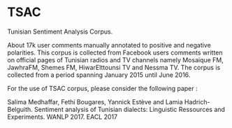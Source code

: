 # TSAC
Tunisian Sentiment Analysis Corpus.

About 17k user comments manually annotated to positive and negative polarities.
This corpus is collected from Facebook users comments written on official pages
of Tunisian radios and TV channels namely Mosaique FM, JawhraFM, Shemes FM, HiwarElttounsi TV 
and Nessma TV. The corpus is collected from a period spanning January 2015 until June 2016.

For the use of TSAC corpus, please consider the following paper :

Salima Medhaffar, Fethi Bougares, Yannick Estève and Lamia Hadrich-Belguith. Sentiment analysis of Tunisian dialects: Linguistic Ressources and Experiments. WANLP 2017. EACL 2017


